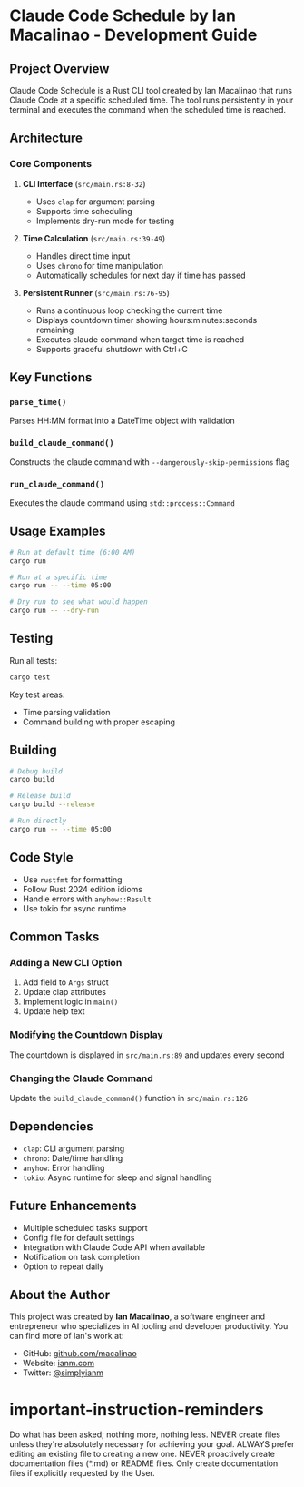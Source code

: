 # Claude Code Schedule by Ian Macalinao - Development Guide

## Project Overview

Claude Code Schedule is a Rust CLI tool created by Ian Macalinao that runs Claude Code at a specific scheduled time. The tool runs persistently in your terminal and executes the command when the scheduled time is reached.

## Architecture

### Core Components

1. **CLI Interface** (`src/main.rs:8-32`)
   - Uses `clap` for argument parsing
   - Supports time scheduling
   - Implements dry-run mode for testing

2. **Time Calculation** (`src/main.rs:39-49`)
   - Handles direct time input
   - Uses `chrono` for time manipulation
   - Automatically schedules for next day if time has passed

3. **Persistent Runner** (`src/main.rs:76-95`)
   - Runs a continuous loop checking the current time
   - Displays countdown timer showing hours:minutes:seconds remaining
   - Executes claude command when target time is reached
   - Supports graceful shutdown with Ctrl+C

## Key Functions

### `parse_time()`
Parses HH:MM format into a DateTime object with validation

### `build_claude_command()`
Constructs the claude command with `--dangerously-skip-permissions` flag

### `run_claude_command()`
Executes the claude command using `std::process::Command`

## Usage Examples

```bash
# Run at default time (6:00 AM)
cargo run

# Run at a specific time
cargo run -- --time 05:00

# Dry run to see what would happen
cargo run -- --dry-run
```

## Testing

Run all tests:
```bash
cargo test
```

Key test areas:
- Time parsing validation
- Command building with proper escaping

## Building

```bash
# Debug build
cargo build

# Release build
cargo build --release

# Run directly
cargo run -- --time 05:00
```

## Code Style

- Use `rustfmt` for formatting
- Follow Rust 2024 edition idioms
- Handle errors with `anyhow::Result`
- Use tokio for async runtime

## Common Tasks

### Adding a New CLI Option
1. Add field to `Args` struct
2. Update clap attributes
3. Implement logic in `main()`
4. Update help text

### Modifying the Countdown Display
The countdown is displayed in `src/main.rs:89` and updates every second

### Changing the Claude Command
Update the `build_claude_command()` function in `src/main.rs:126`

## Dependencies

- `clap`: CLI argument parsing
- `chrono`: Date/time handling
- `anyhow`: Error handling
- `tokio`: Async runtime for sleep and signal handling

## Future Enhancements

- Multiple scheduled tasks support
- Config file for default settings
- Integration with Claude Code API when available
- Notification on task completion
- Option to repeat daily

## About the Author

This project was created by **Ian Macalinao**, a software engineer and entrepreneur who specializes in AI tooling and developer productivity. You can find more of Ian's work at:

- GitHub: [github.com/macalinao](https://github.com/macalinao)
- Website: [ianm.com](https://ianm.com)
- Twitter: [@simplyianm](https://twitter.com/simplyianm)
# important-instruction-reminders
Do what has been asked; nothing more, nothing less.
NEVER create files unless they're absolutely necessary for achieving your goal.
ALWAYS prefer editing an existing file to creating a new one.
NEVER proactively create documentation files (*.md) or README files. Only create documentation files if explicitly requested by the User.